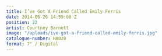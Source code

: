```yaml
---
title: I’ve Got A Friend Called Emily Ferris
date: 2014-06-26 14:59:00 Z
position: 22
artist: Courtney Barnett
image: "/uploads/ive-got-a-friend-called-emily-ferris.jpg"
catalogue-number: HA020
format: 7" / Digital
---
```


